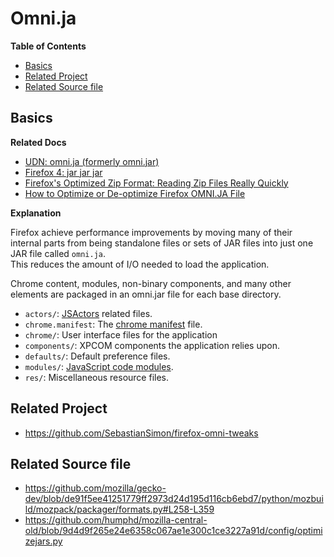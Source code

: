 # Omni.ja

<!-- markdown-toc start - Don't edit this section. Run M-x markdown-toc-refresh-toc -->
**Table of Contents**

- [Basics](#basics)
- [Related Project](#related-project)
- [Related Source file](#related-source-file)

<!-- markdown-toc end -->


## Basics
**Related Docs**
- [UDN: omni.ja (formerly omni.jar)](https://udn.realityripple.com/docs/Mozilla/About_omni.ja_(formerly_omni.jar))
- [Firefox 4: jar jar jar](https://web.archive.org/web/20161003115800/https://blog.mozilla.org/tglek/2010/09/14/firefox-4-jar-jar-jar/)
- [Firefox's Optimized Zip Format: Reading Zip Files Really Quickly](https://taras.glek.net/post/optimized-zip-format/)
- [How to Optimize or De-optimize Firefox OMNI.JA File](https://www.raymond.cc/blog/edit-files-inside-firefox-4-omni-jar-to-auto-save-password/)

**Explanation**

Firefox achieve performance improvements by moving many of their internal parts from being standalone files or sets of JAR files into just one JAR file called `omni.ja`.  
This reduces the amount of I/O needed to load the application.

Chrome content, modules, non-binary components, and many other elements are packaged in an omni.jar file for each base directory.

- `actors/`: [JSActors](https://firefox-source-docs.mozilla.org/dom/ipc/jsactors.html) related files.
- `chrome.manifest`: The [chrome manifest](https://udn.realityripple.com/docs/Mozilla/Chrome_Registration) file.
- `chrome/`: User interface files for the application
- `components/`: XPCOM components the application relies upon.
- `defaults/`: Default preference files.
- `modules/`: [JavaScript code modules](https://udn.realityripple.com/docs/Mozilla/JavaScript_code_modules).
- `res/`: Miscellaneous resource files.

## Related Project
- https://github.com/SebastianSimon/firefox-omni-tweaks

## Related Source file
- https://github.com/mozilla/gecko-dev/blob/de91f5ee41251779ff2973d24d195d116cb6ebd7/python/mozbuild/mozpack/packager/formats.py#L258-L359
- https://github.com/humphd/mozilla-central-old/blob/9d4d9f265e24e6358c067ae1e300c1ce3227a91d/config/optimizejars.py
